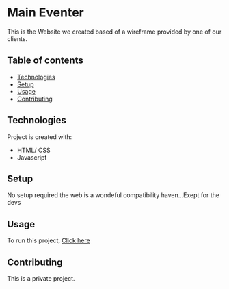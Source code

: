 # Main Eventer

This is the Website we created based of a wireframe provided by one of our clients.

## Table of contents
  - [Technologies](#technologies)
  - [Setup](#setup)
  - [Usage](#usage)
  - [Contributing](#contributing)

	
## Technologies
Project is created with:
* HTML/ CSS
* Javascript
	
## Setup
No setup required the web is a wondeful compatibility haven...Exept for the devs

## Usage

To run this project, [Click here](https://daniel-makram.github.io/main_Eventer/) 


## Contributing
This is a private project.

